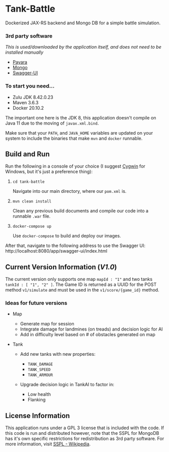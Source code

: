 # Tank-Battle
Dockerized JAX-RS backend and Mongo DB for a simple battle simulation.

### 3rd party software
*This is used/downloaded by the application itself, and does not need 
to be installed manually*
* [Payara](https://hub.docker.com/r/payara/server-full)
* [Mongo](https://hub.docker.com/_/mongo)
* [Swagger-UI](https://github.com/swagger-api/swagger-ui)


### To start you need...
* Zulu JDK 8.42.0.23
* Maven 3.6.3
* Docker 20.10.2

The important one here is the JDK 8, this application doesn't compile 
on Java 11 due to the moving of `javax.xml.bind`.

Make sure that your `PATH`, and `JAVA_HOME` variables are updated on your 
system to include the binaries that make `mvn` and `docker` runnable.

## Build and Run
Run the following in a console of your choice (I suggest 
[Cygwin](https://cygwin.com/install.html) for Windows, but it's just 
a preference thing):
1. `cd tank-battle`

   Navigate into our main directory, where our `pom.xml` is.    
2. `mvn clean install`
   
   Clean any previous build documents and compile our code into a
   runnable `.war` file.
3. `docker-compose up`

   Use `docker-compose` to build and deploy our images.



After that, navigate to the following address to use the Swagger UI:
http://localhost:8080/app/swagger-ui/index.html

## Current Version Information (*V1.0*)
The current version only supports one map `mapId : "1"` and two tanks
`tankId : [ "1", "2" ]`. The Game ID is returned as a UUID for the POST 
method `v1/simulate` and must be used in the `v1/score/{game_id}` method.

### Ideas for future versions
* Map

   * Generate map for session
   * Integrate damage for landmines (on treads) and decision logic 
     for AI
   * Add in difficulty level based on # of obstacles generated on 
     map
    
* Tank

   * Add new tanks with new properties:
    
      * `TANK_DAMAGE`
      * `TANK_SPEED`
      * `TANK_ARMOUR`
       
   *  Upgrade decision logic in TankAI to factor in:
    
      * Low health
      * Flanking
    
## License Information
This application runs under a GPL 3 license that is included with the code.
If this code is run and distributed however, note that the SSPL for MongoDB 
has it's own specific restrictions for redistribution as 3rd party software. 
For more information, visit 
[SSPL - Wikipedia](https://en.wikipedia.org/wiki/Server_Side_Public_License).